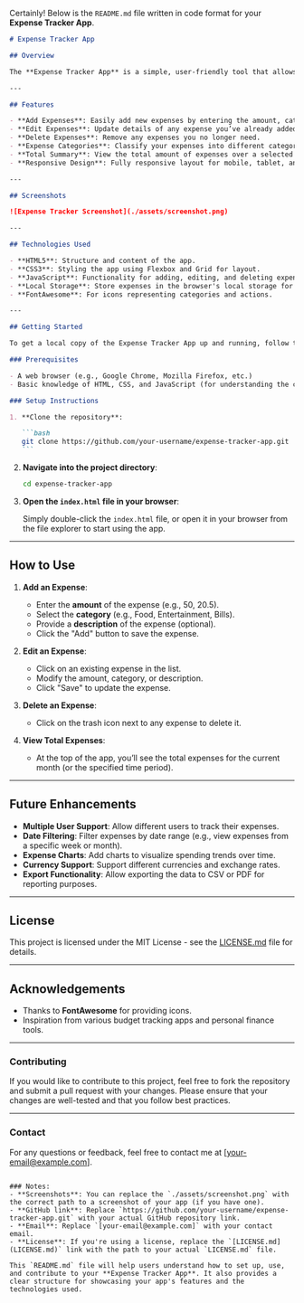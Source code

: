 Certainly! Below is the `README.md` file written in code format for your **Expense Tracker App**.

````markdown
# Expense Tracker App

## Overview

The **Expense Tracker App** is a simple, user-friendly tool that allows you to track your daily expenses, categorize them, and keep an eye on your budget. It enables users to add, edit, and delete expenses, and it gives a summary of the total expenses over time. This app helps users monitor their spending and manage their finances more effectively.

---

## Features

- **Add Expenses**: Easily add new expenses by entering the amount, category, and a description.
- **Edit Expenses**: Update details of any expense you’ve already added.
- **Delete Expenses**: Remove any expenses you no longer need.
- **Expense Categories**: Classify your expenses into different categories (e.g., Food, Entertainment, Bills).
- **Total Summary**: View the total amount of expenses over a selected time period (weekly, monthly, etc.).
- **Responsive Design**: Fully responsive layout for mobile, tablet, and desktop views.

---

## Screenshots

![Expense Tracker Screenshot](./assets/screenshot.png)

---

## Technologies Used

- **HTML5**: Structure and content of the app.
- **CSS3**: Styling the app using Flexbox and Grid for layout.
- **JavaScript**: Functionality for adding, editing, and deleting expenses. Local storage used to persist data across sessions.
- **Local Storage**: Store expenses in the browser's local storage for persistence across page reloads.
- **FontAwesome**: For icons representing categories and actions.

---

## Getting Started

To get a local copy of the Expense Tracker App up and running, follow these simple steps:

### Prerequisites

- A web browser (e.g., Google Chrome, Mozilla Firefox, etc.)
- Basic knowledge of HTML, CSS, and JavaScript (for understanding the code)

### Setup Instructions

1. **Clone the repository**:

   ```bash
   git clone https://github.com/your-username/expense-tracker-app.git
   ```
````

2. **Navigate into the project directory**:

   ```bash
   cd expense-tracker-app
   ```

3. **Open the `index.html` file in your browser**:

   Simply double-click the `index.html` file, or open it in your browser from the file explorer to start using the app.

---

## How to Use

1. **Add an Expense**:

   - Enter the **amount** of the expense (e.g., 50, 20.5).
   - Select the **category** (e.g., Food, Entertainment, Bills).
   - Provide a **description** of the expense (optional).
   - Click the "Add" button to save the expense.

2. **Edit an Expense**:

   - Click on an existing expense in the list.
   - Modify the amount, category, or description.
   - Click "Save" to update the expense.

3. **Delete an Expense**:

   - Click on the trash icon next to any expense to delete it.

4. **View Total Expenses**:
   - At the top of the app, you’ll see the total expenses for the current month (or the specified time period).

---

## Future Enhancements

- **Multiple User Support**: Allow different users to track their expenses.
- **Date Filtering**: Filter expenses by date range (e.g., view expenses from a specific week or month).
- **Expense Charts**: Add charts to visualize spending trends over time.
- **Currency Support**: Support different currencies and exchange rates.
- **Export Functionality**: Allow exporting the data to CSV or PDF for reporting purposes.

---

## License

This project is licensed under the MIT License - see the [LICENSE.md](LICENSE.md) file for details.

---

## Acknowledgements

- Thanks to **FontAwesome** for providing icons.
- Inspiration from various budget tracking apps and personal finance tools.

---

### Contributing

If you would like to contribute to this project, feel free to fork the repository and submit a pull request with your changes. Please ensure that your changes are well-tested and that you follow best practices.

---

### Contact

For any questions or feedback, feel free to contact me at [your-email@example.com].

```

### Notes:
- **Screenshots**: You can replace the `./assets/screenshot.png` with the correct path to a screenshot of your app (if you have one).
- **GitHub link**: Replace `https://github.com/your-username/expense-tracker-app.git` with your actual GitHub repository link.
- **Email**: Replace `[your-email@example.com]` with your contact email.
- **License**: If you're using a license, replace the `[LICENSE.md](LICENSE.md)` link with the path to your actual `LICENSE.md` file.

This `README.md` file will help users understand how to set up, use, and contribute to your **Expense Tracker App**. It also provides a clear structure for showcasing your app's features and the technologies used.
```
